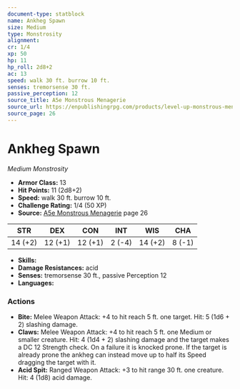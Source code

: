 ```yaml
---
document-type: statblock
name: Ankheg Spawn
size: Medium
type: Monstrosity
alignment: 
cr: 1/4
xp: 50
hp: 11
hp_roll: 2d8+2
ac: 13
speed: walk 30 ft. burrow 10 ft.
senses: tremorsense 30 ft. 
passive_perception: 12
source_title: A5e Monstrous Menagerie
source_url: https://enpublishingrpg.com/products/level-up-monstrous-menagerie-a5e
source_page: 26
---
```


# Ankheg Spawn

*Medium* *Monstrosity*

- **Armor Class:** 13
- **Hit Points:** 11 (2d8+2)
- **Speed:** walk 30 ft. burrow 10 ft.
- **Challenge Rating:** 1/4 (50 XP)
- **Source:** [A5e Monstrous Menagerie](https://enpublishingrpg.com/products/level-up-monstrous-menagerie-a5e) page 26

| STR | DEX | CON | INT | WIS | CHA |
| --- | --- | --- | --- | --- | --- |
| 14 (+2) | 12 (+1) | 12 (+1) | 2 (-4) | 14 (+2) | 8 (-1) |

- **Skills:** 
- **Damage Resistances:** acid
- **Senses:** tremorsense 30 ft., passive Perception 12
- **Languages:** 

### Actions

- **Bite:** Melee Weapon Attack: +4 to hit  reach 5 ft.  one target. Hit: 5 (1d6 + 2) slashing damage.
- **Claws:** Melee Weapon Attack: +4 to hit  reach 5 ft.  one Medium or smaller creature. Hit: 4 (1d4 + 2) slashing damage  and the target makes a DC 12 Strength check. On a failure  it is knocked prone. If the target is already prone  the ankheg can instead move up to half its Speed  dragging the target with it.
- **Acid Spit:** Ranged Weapon Attack: +3 to hit  range 30 ft.  one creature. Hit: 4 (1d8) acid damage.
